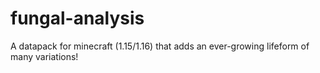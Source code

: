 # fungal-analysis
A datapack for minecraft (1.15/1.16) that adds an ever-growing lifeform of many variations!

